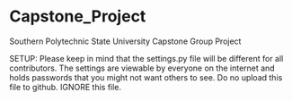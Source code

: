 Capstone_Project
================

Southern Polytechnic State University Capstone Group Project

SETUP:
Please keep in mind that the settings.py file will be different for all contributors. The settings are viewable by everyone on the internet and holds passwords that you might not want others to see. Do no upload this file to github. IGNORE this file.

